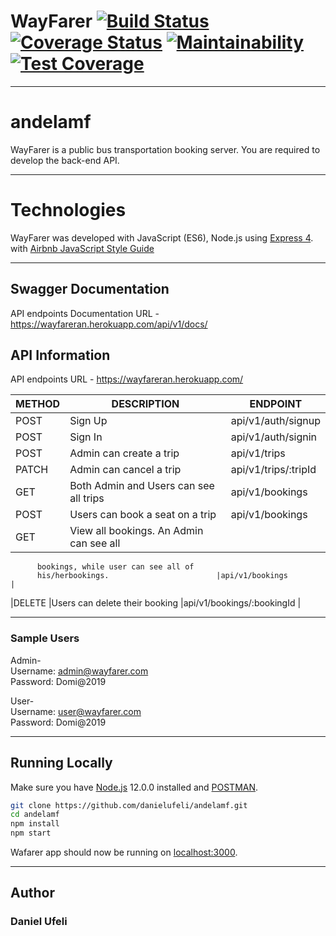 # WayFarer [![Build Status](https://travis-ci.org/danielufeli/andelamf.svg?branch=develop)](https://travis-ci.org/danielufeli/andelamf)  [![Coverage Status](https://coveralls.io/repos/github/danielufeli/andelamf/badge.svg)](https://coveralls.io/github/danielufeli/andelamf)  [![Maintainability](https://api.codeclimate.com/v1/badges/d04d8b3cc0893a21985a/maintainability)](https://codeclimate.com/github/danielufeli/andelamf/maintainability) [![Test Coverage](https://api.codeclimate.com/v1/badges/d04d8b3cc0893a21985a/test_coverage)](https://codeclimate.com/github/danielufeli/andelamf/test_coverage)
___

# andelamf
WayFarer is a public bus transportation booking server. You are required to develop the back-end API.

___

# Technologies

WayFarer was developed with JavaScript (ES6), Node.js using [Express 4](http://expressjs.com/). <br/>
with [Airbnb JavaScript Style Guide](https://github.com/airbnb/javascript)

___


## Swagger Documentation
API endpoints Documentation URL - https://wayfareran.herokuapp.com/api/v1/docs/

## API Information
API endpoints URL - https://wayfareran.herokuapp.com/

|METHOD  |DESCRIPTION                             |ENDPOINT                                  |
|------- |----------------------------------------|------------------------------------------|
|POST    |Sign Up                                 |api/v1/auth/signup                        |
|POST    |Sign In                                 |api/v1/auth/signin                        |
|POST    |Admin can create a trip                 |api/v1/trips                              |
|PATCH   |Admin can cancel a trip                 |api/v1/trips/:tripId                      |
|GET     |Both Admin and Users can see all trips  |api/v1/bookings                           |
|POST    |Users can book a seat on a trip         |api/v1/bookings                           |
|GET     |View all bookings. An Admin can see all 
          bookings, while user can see all of 
          his/herbookings.                        |api/v1/bookings                           |
|DELETE  |Users can delete their booking          |api/v1/bookings/:bookingId                |

___
### Sample Users
Admin-<br/>
Username: admin@wayfarer.com<br/>
Password: Domi@2019

User-<br/>
Username: user@wayfarer.com<br/>
Password: Domi@2019

___

## Running Locally

Make sure you have [Node.js](http://nodejs.org/) 12.0.0 installed and [POSTMAN](https://www.getpostman.com/downloads/).

```sh
git clone https://github.com/danielufeli/andelamf.git
cd andelamf
npm install
npm start
```

Wafarer app should now be running on [localhost:3000](http://localhost:3000/).
___

## Author
### Daniel Ufeli
